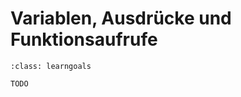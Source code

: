 # Variablen, Ausdrücke und Funktionsaufrufe

```{admonition} Lernziel
:class: learngoals

TODO
```

